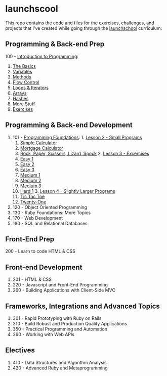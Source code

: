 # launchscool 

This repo contains the code and files for the exercises, challenges, and projects that I've created while going through the [launchschool](https://launchschool.com) curriculum:

## Programming & Back-end Prep
100 - [Introduction to Programming](100/): 
  1. [The Basics](100/the_basics/solutions.md)
  2. [Variables](100/variables/solutions.md)
  3. [Methods](100/methods/solutions.md)
  4. [Flow Control](100/flow_control/solutions.md)
  5. [Loops & Iterators](100/loops_iterators/solutions.md)
  6. [Arrays](100/arrays/solutions.md)
  7. [Hashes](100/hashes/solutions.md)
  8. [More Stuff](100/more_stuff/solutions.md)
  9. [Exercises](100/exercises/solutions.md)

## Programming & Back-end Development
  1. 101 - [Programming Foundations](101/):
    1. [Lesson 2 - Small Programs](101/lesson_2)
      1. [Simple Calculator](101/lesson_2/calc.rb)
      2. [Mortgage Calculator](101/lesson_2/mortgage_calc.rb)
      3. [Rock, Paper, Scissors, Lizard, Spock](101/lesson_2/rock_paper_scissors_lizard_spock.rb)
    2. [Lesson 3 - Excercises](101/lesson_3)
      1. [Easy 1](101/lesson_3/easy_1/solutions.md)
      2. [Easy 2](101/lesson_3/easy_2/solutions.md)
      3. [Easy 3](101/lesson_3/easy_3/solutions.md)
      4. [Medium 1](101/lesson_3/medium_1/solutions.md)
      5. [Medium 2](101/lesson_3/medium_2/solutions.md)
      6. [Medium 3](101/lesson_3/medium_3/solutions.md)
      7. [Hard 1](101/lesson_3/hard_1/solutions.md)
    3. [Lesson 4 - Slightly Larger Programs](101/lesson_4)
      1. [Tic Tac Toe](101/lesson_4/tic-tac-toe.rb)
      2. [Twenty-One](101/lession_4/twenty-one.rb)
  2. 120 - Object Oriented Programming
  3. 130 - Ruby Foundations: More Topics
  4. 170 - Web Development
  5. 180 - SQL and Relational Databases

## Front-End Prep
200 - Learn to code HTML & CSS

## Front-end Development
  1. 201 - HTML & CSS
  2. 220 - Javascript and Front-End Programming
  3. 260 - Building Applications with Client-Side MVC

## Frameworks, Integrations and Advanced Topics
  1. 301 - Rapid Prototyping with Ruby on Rails
  2. 310 - Build Robust and Production Quality Applications
  3. 350 - Practical Programming and Automation
  4. 360 - Working with Web APIs

## Electives
  1. 410 - Data Structures and Algorithm Analysis
  2. 420 - Advanced Ruby and Metaprogramming
